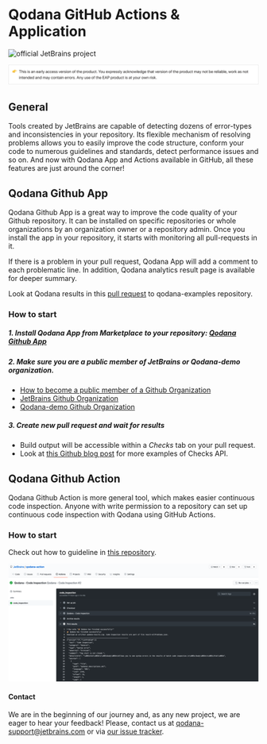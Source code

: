 # Qodana GitHub Actions & Application

![official JetBrains project](https://jb.gg/badges/official-flat-square.svg)

![EAP](../resources/eap-alert.png)

## General

Tools created by JetBrains are capable of detecting dozens of error-types and inconsistencies in your repository. 
Its flexible mechanism of resolving problems allows you to easily improve the code structure, conform your code to numerous guidelines and standards, detect performance issues and so on. 
And now with Qodana  App and Actions available in GitHub, all these features are just around the corner!

## Qodana Github App

Qodana Github App is a great way to improve the code quality of your Github repository. It can be installed on specific repositories or whole organizations by an organization owner or a repository admin.
Once you install the app in your repository, it starts with monitoring all pull-requests in it.

If there is a problem in your pull request, Qodana App will add a comment to each problematic line.
In addition, Qodana analytics result page is available for deeper summary.

Look at Qodana results in this [pull request](https://github.com/JetBrains/qodana-examples/pull/1/checks?check_run_id=1523719524) to qodana-examples repository.

### How to start

##### 1. Install Qodana App from Marketplace to your repository: [Qodana Github App](https://github.com/marketplace/qodana)

##### 2. Make sure you are a public member of JetBrains or Qodana-demo organization.

* [How to become a public member of a Github Organization](https://docs.github.com/en/free-pro-team@latest/github/setting-up-and-managing-your-github-user-account/publicizing-or-hiding-organization-membership)
* [JetBrains Github Organization](https://github.com/JetBrains)
* [Qodana-demo Github Organization](https://github.com/Qodana-demo)

##### 3. Create new pull request and wait for results 

* Build output will be accessible within a *Checks* tab on your pull request. 
* Look at [this Github blog post](https://github.blog/2018-05-07-introducing-checks-api/) for more examples of Checks API.

## Qodana Github Action

Qodana Github Action is more general tool, which makes easier continuous code inspection.
Anyone with write permission to a repository can set up continuous code inspection with Qodana using GitHub Actions. 

### How to start

Check out how to guideline in [this repository](https://github.com/JetBrains/qodana-action).

![Qodana Github Action](../resources/qodana-github-action-result.png)


#### Contact
 We are in the beginning of our journey and, as any new project, we are eager to hear your feedback!
Please, contact us at [qodana-support@jetbrains.com](mailto:qodana-support@jetbrains.com) or via [our issue tracker](https://youtrack.jetbrains.com/newIssue?project=QD).